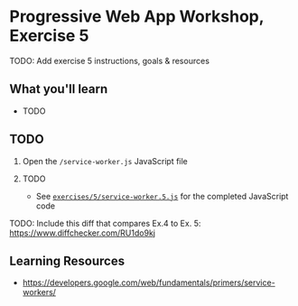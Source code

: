# Progressive Web App Workshop, Exercise 5

TODO: Add exercise 5 instructions, goals & resources

## What you'll learn

- TODO

## TODO

1. Open the `/service-worker.js` JavaScript file

1. TODO

    - See [`exercises/5/service-worker.5.js`](service-worker.5.js) for the completed JavaScript code

TODO: Include this diff that compares Ex.4 to Ex. 5: https://www.diffchecker.com/RU1do9kj

## Learning Resources

- https://developers.google.com/web/fundamentals/primers/service-workers/
